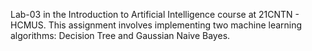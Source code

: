 Lab-03 in the Introduction to Artificial Intelligence course at 21CNTN - HCMUS.
This assignment involves implementing two machine learning algorithms: Decision Tree and Gaussian Naive Bayes.
